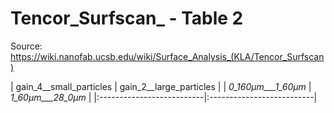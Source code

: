 # Tencor_Surfscan_ - Table 2

Source: https://wiki.nanofab.ucsb.edu/wiki/Surface_Analysis_(KLA/Tencor_Surfscan)

| gain_4__small_particles   | gain_2__large_particles   |
| _0_160µm___1_60µm_        | _1_60µm___28_0µm_         |
|:--------------------------|:--------------------------|